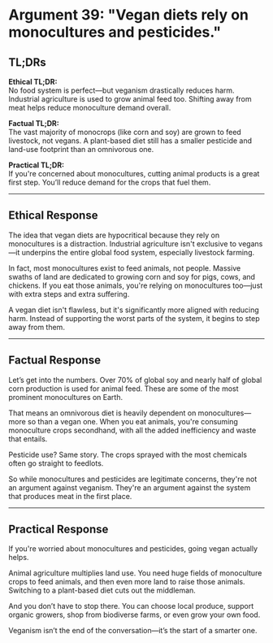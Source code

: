 <!-- type: Environmental -->

# Argument 39: "Vegan diets rely on monocultures and pesticides."

## TL;DRs

**Ethical TL;DR:**  
No food system is perfect—but veganism drastically reduces harm. Industrial agriculture is used to grow animal feed too. Shifting away from meat helps reduce monoculture demand overall.

**Factual TL;DR:**  
The vast majority of monocrops (like corn and soy) are grown to feed livestock, not vegans. A plant-based diet still has a smaller pesticide and land-use footprint than an omnivorous one.

**Practical TL;DR:**  
If you're concerned about monocultures, cutting animal products is a great first step. You’ll reduce demand for the crops that fuel them.

---

## Ethical Response

The idea that vegan diets are hypocritical because they rely on monocultures is a distraction. Industrial agriculture isn't exclusive to vegans—it underpins the entire global food system, especially livestock farming.

In fact, most monocultures exist to feed animals, not people. Massive swaths of land are dedicated to growing corn and soy for pigs, cows, and chickens. If you eat those animals, you're relying on monocultures too—just with extra steps and extra suffering.

A vegan diet isn't flawless, but it's significantly more aligned with reducing harm. Instead of supporting the worst parts of the system, it begins to step away from them.

---

## Factual Response

Let’s get into the numbers. Over 70% of global soy and nearly half of global corn production is used for animal feed. These are some of the most prominent monocultures on Earth.

That means an omnivorous diet is heavily dependent on monocultures—more so than a vegan one. When you eat animals, you're consuming monoculture crops secondhand, with all the added inefficiency and waste that entails.

Pesticide use? Same story. The crops sprayed with the most chemicals often go straight to feedlots.

So while monocultures and pesticides are legitimate concerns, they're not an argument against veganism. They're an argument against the system that produces meat in the first place.

---

## Practical Response

If you're worried about monocultures and pesticides, going vegan actually helps.

Animal agriculture multiplies land use. You need huge fields of monoculture crops to feed animals, and then even more land to raise those animals. Switching to a plant-based diet cuts out the middleman.

And you don’t have to stop there. You can choose local produce, support organic growers, shop from biodiverse farms, or even grow your own food.

Veganism isn’t the end of the conversation—it’s the start of a smarter one.
